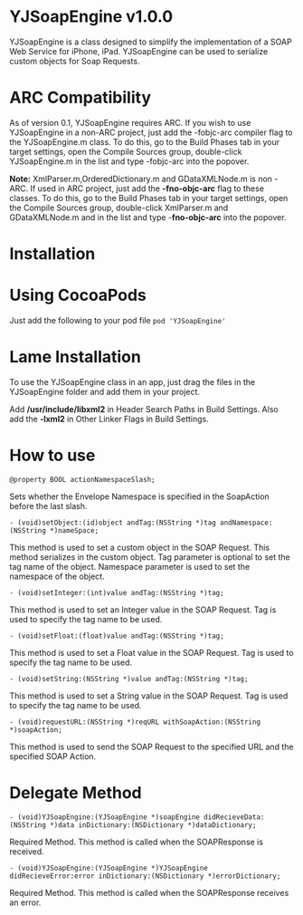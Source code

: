 # **YJSoapEngine v1.0.0** #

YJSoapEngine is a class designed to simplify the implementation of a SOAP Web Service for iPhone, iPad. YJSoapEngine can be used to serialize custom objects for Soap Requests.

# ARC Compatibility #

As of version 0.1, YJSoapEngine requires ARC. If you wish to use YJSoapEngine in a non-ARC project, just add the -fobjc-arc compiler flag to the YJSoapEngine.m class. To do this, go to the Build Phases tab in your target settings, open the Compile Sources group, double-click YJSoapEngine.m in the list and type -fobjc-arc into the popover.

**Note:** XmlParser.m,OrderedDictionary.m and GDataXMLNode.m is non - ARC. If used in ARC project, just add the **-fno-objc-arc** flag to these classes. To do this, go to the Build Phases tab in your target settings, open the Compile Sources group, double-click XmlParser.m and GDataXMLNode.m and  in the list and type -**fno-objc-arc** into the popover.

# Installation #

# Using CocoaPods #
Just add the following to your pod file
```pod 'YJSoapEngine' ```
# Lame Installation #

To use the YJSoapEngine class in an app, just drag the files in the YJSoapEngine folder and add them in your project.

Add **/usr/include/libxml2** in Header Search Paths in Build Settings.
Also add the **-lxml2** in Other Linker Flags in Build Settings.
# How to use #

```
@property BOOL actionNamespaceSlash;
```
Sets whether the Envelope Namespace is specified in the SoapAction before the last slash.

```
- (void)setObject:(id)object andTag:(NSString *)tag andNamespace:(NSString *)nameSpace;
```
This method is used to set a custom object in the SOAP Request. This method serializes in the custom object. Tag parameter is optional to set the tag name of the object. Namespace parameter is used to set the namespace of the object.

```
- (void)setInteger:(int)value andTag:(NSString *)tag;
```

This method is used to set an Integer value in the SOAP Request. Tag is used to specify the tag name to be used.

```
- (void)setFloat:(float)value andTag:(NSString *)tag;
```

This method is used to set a Float value in the SOAP Request. Tag is used to specify the tag name to be used.

```
- (void)setString:(NSString *)value andTag:(NSString *)tag;
```

This method is used to set a String value in the SOAP Request. Tag is used to specify the tag name to be used.

```
- (void)requestURL:(NSString *)reqURL withSoapAction:(NSString *)soapAction;
```

This method is used to send the SOAP Request to the specified URL and the specified SOAP Action.

# Delegate Method #

```
- (void)YJSoapEngine:(YJSoapEngine *)soapEngine didRecieveData:(NSString *)data inDictionary:(NSDictionary *)dataDictionary;
```
Required Method. This method is called when the SOAPResponse is received.

```
- (void)YJSoapEngine:(YJSoapEngine *)YJSoapEngine didRecieveError:error inDictionary:(NSDictionary *)errorDictionary;
```
Required Method. This method is called when the SOAPResponse receives an error.

